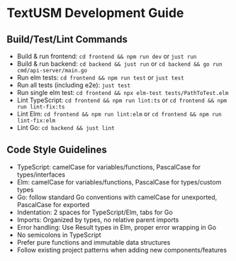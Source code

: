 # TextUSM Development Guide

## Build/Test/Lint Commands
- Build & run frontend: `cd frontend && npm run dev` or `just run`
- Build & run backend: `cd backend && just run` or `cd backend && go run cmd/api-server/main.go`
- Run elm tests: `cd frontend && npm run test` or `just test`
- Run all tests (including e2e): `just test` 
- Run single elm test: `cd frontend && npx elm-test tests/PathToTest.elm`
- Lint TypeScript: `cd frontend && npm run lint:ts` or `cd frontend && npm run lint-fix:ts`
- Lint Elm: `cd frontend && npm run lint:elm` or `cd frontend && npm run lint-fix:elm`
- Lint Go: `cd backend && just lint`

## Code Style Guidelines
- TypeScript: camelCase for variables/functions, PascalCase for types/interfaces
- Elm: camelCase for variables/functions, PascalCase for types/custom types
- Go: follow standard Go conventions with camelCase for unexported, PascalCase for exported
- Indentation: 2 spaces for TypeScript/Elm, tabs for Go
- Imports: Organized by types, no relative parent imports
- Error handling: Use Result types in Elm, proper error wrapping in Go
- No semicolons in TypeScript
- Prefer pure functions and immutable data structures
- Follow existing project patterns when adding new components/features